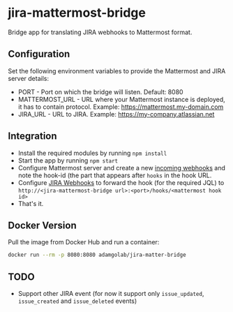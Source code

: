 # jira-mattermost-bridge

Bridge app for translating JIRA webhooks to Mattermost format.

## Configuration

Set the following environment variables to provide the Mattermost and JIRA server details:
* PORT - Port on which the bridge will listen. Default: 8080
* MATTERMOST_URL - URL where your Mattermost instance is deployed, it has to contain protocol. Example: https://mattermost.my-domain.com
* JIRA_URL - URL to JIRA. Example: https://my-company.atlassian.net

## Integration
* Install the required modules by running `npm install`
* Start the app by running `npm start`
* Configure Mattermost server and create a new [incoming webhooks](https://github.com/mattermost/platform/blob/master/doc/integrations/webhooks/Incoming-Webhooks.md) and note the hook-id (the part that appears after `hooks` in the hook URL.
* Configure [JIRA Webhooks](https://developer.atlassian.com/server/jira/platform/webhooks/) to forward the hook (for the required JQL) to `http://<jira-mattermost-bridge url>:<port>/hooks/<mattermost hook id>`
* That's it.

## Docker Version
Pull the image from Docker Hub and run a container:
```sh
docker run --rm -p 8080:8080 adamgolab/jira-matter-bridge
```

## TODO

* Support other JIRA event (for now it support only `issue_updated`, `issue_created` and `issue_deleted` events)
